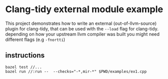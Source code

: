 # Clang-tidy external module example

This project demonstrates how to write an external (out-of-llvm-source) plugin for clang-tidy, that can be used with the ``--load`` flag for clang-tidy.
depending on how your upstream llvm compiler was built you might need different flags (e.g ``-fnortti``)

## instructions

```
bazel test //...
bazel run //:run --  --checks="-*,mir-*" $PWD/examples/ex1.cpp
```
